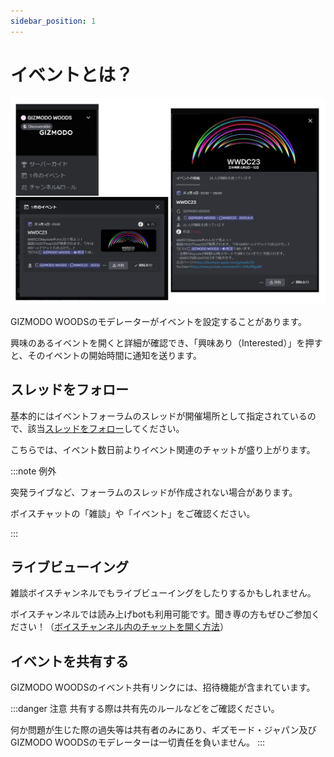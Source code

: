 ```yaml
---
sidebar_position: 1
---
```


# イベントとは？

![イベント](./img/event.png)

GIZMODO WOODSのモデレーターがイベントを設定することがあります。

興味のあるイベントを開くと詳細が確認でき、「興味あり（Interested）」を押すと、そのイベントの開始時間に通知を送ります。

## スレッドをフォロー

基本的にはイベントフォーラムのスレッドが開催場所として指定されているので、該当[スレッドをフォロー](/docs/tutorial-forum/forum-follow.md)してください。

こちらでは、イベント数日前よりイベント関連のチャットが盛り上がります。

:::note 例外

突発ライブなど、フォーラムのスレッドが作成されない場合があります。

ボイスチャットの「雑談」や「イベント」をご確認ください。

:::

## ライブビューイング

雑談ボイスチャンネルでもライブビューイングをしたりするかもしれません。

ボイスチャンネルでは読み上げbotも利用可能です。聞き専の方もぜひご参加ください！（[ボイスチャンネル内のチャットを開く方法](/docs/tutorial-voice-ch/voicechat-text.md)）

## イベントを共有する

GIZMODO WOODSのイベント共有リンクには、招待機能が含まれています。

:::danger 注意
共有する際は共有先のルールなどをご確認ください。

何か問題が生じた際の過失等は共有者のみにあり、ギズモード・ジャパン及びGIZMODO WOODSのモデレーターは一切責任を負いません。
:::